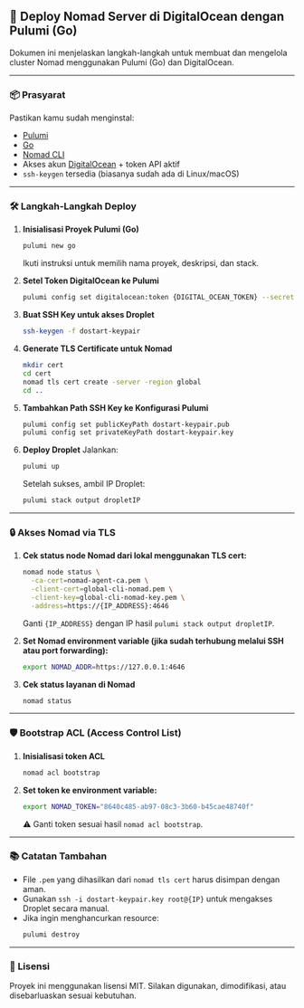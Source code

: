 
## 🚀 Deploy Nomad Server di DigitalOcean dengan Pulumi (Go)

Dokumen ini menjelaskan langkah-langkah untuk membuat dan mengelola cluster Nomad menggunakan Pulumi (Go) dan DigitalOcean.

---

### 📦 Prasyarat

Pastikan kamu sudah menginstal:

* [Pulumi](https://www.pulumi.com/docs/get-started/install/)
* [Go](https://go.dev/dl/)
* [Nomad CLI](https://developer.hashicorp.com/nomad/downloads)
* Akses akun [DigitalOcean](https://www.digitalocean.com/) + token API aktif
* `ssh-keygen` tersedia (biasanya sudah ada di Linux/macOS)

---

### 🛠️ Langkah-Langkah Deploy

1. **Inisialisasi Proyek Pulumi (Go)**

   ```bash
   pulumi new go
   ```

   Ikuti instruksi untuk memilih nama proyek, deskripsi, dan stack.
2. **Setel Token DigitalOcean ke Pulumi**

   ```bash
   pulumi config set digitalocean:token {DIGITAL_OCEAN_TOKEN} --secret
   ```
3. **Buat SSH Key untuk akses Droplet**

   ```bash
   ssh-keygen -f dostart-keypair
   ```
4. **Generate TLS Certificate untuk Nomad**

   ```bash
   mkdir cert
   cd cert
   nomad tls cert create -server -region global
   cd ..
   ```
5. **Tambahkan Path SSH Key ke Konfigurasi Pulumi**

   ```bash
   pulumi config set publicKeyPath dostart-keypair.pub
   pulumi config set privateKeyPath dostart-keypair.key
   ```
6. **Deploy Droplet**
   Jalankan:

   ```bash
   pulumi up
   ```

   Setelah sukses, ambil IP Droplet:

   ```bash
   pulumi stack output dropletIP
   ```

---

### 🔒 Akses Nomad via TLS

1. **Cek status node Nomad dari lokal menggunakan TLS cert:**

   ```bash
   nomad node status \
     -ca-cert=nomad-agent-ca.pem \
     -client-cert=global-cli-nomad.pem \
     -client-key=global-cli-nomad-key.pem \
     -address=https://{IP_ADDRESS}:4646
   ```

   Ganti `{IP_ADDRESS}` dengan IP hasil `pulumi stack output dropletIP`.
2. **Set Nomad environment variable (jika sudah terhubung melalui SSH atau port forwarding):**

   ```bash
   export NOMAD_ADDR=https://127.0.0.1:4646
   ```
3. **Cek status layanan di Nomad**

   ```bash
   nomad status
   ```

---

### 🛡️ Bootstrap ACL (Access Control List)

1. **Inisialisasi token ACL**

   ```bash
   nomad acl bootstrap
   ```
2. **Set token ke environment variable:**

   ```bash
   export NOMAD_TOKEN="8640c485-ab97-08c3-3b60-b45cae48740f"
   ```

   ⚠️ Ganti token sesuai hasil `nomad acl bootstrap`.

---

### 📚 Catatan Tambahan

* File `.pem` yang dihasilkan dari `nomad tls cert` harus disimpan dengan aman.
* Gunakan `ssh -i dostart-keypair.key root@{IP}` untuk mengakses Droplet secara manual.
* Jika ingin menghancurkan resource:
  ```bash
  pulumi destroy
  ```

---

### 🧾 Lisensi

Proyek ini menggunakan lisensi MIT. Silakan digunakan, dimodifikasi, atau disebarluaskan sesuai kebutuhan.
